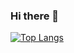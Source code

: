 ### Hi there 👋
[![Top Langs](https://github-readme-stats.vercel.app/api/top-langs/?username=ScobbleQ&layout=compact&theme=dark&background=000000)](https://github.com/anuraghazra/github-readme-stats)
